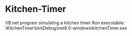 # Kitchen-Timer
VB.net program simulating a kitchen timer
Run executable: \KitchenTimer\bin\Debug\net6.0-windows\kitchenTimer.exe
